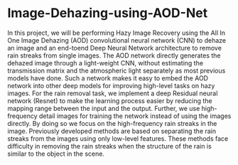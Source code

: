 # Image-Dehazing-using-AOD-Net
In this project, we will be performing Hazy Image Recovery
using the All In One Image Dehazing (AOD) convolutional
neural network (CNN) to dehaze an image and an end-toend Deep Neural Network architecture to remove rain streaks
from single images. The AOD network directly generates the
dehazed image through a light-weight CNN, without estimating the transmission matrix and the atmospheric light separately as most previous models have done. Such a network
makes it easy to embed the AOD network into other deep
models for improving high-level tasks on hazy images. For
the rain removal task, we implement a deep Residual neural
network (Resnet) to make the learning process easier by reducing the mapping range between the input and the output.
Further, we use high-frequency detail images for training the
network instead of using the images directly. By doing so we
focus on the high-frequency rain streaks in the image. Previously developed methods are based on separating the rain
streaks from the images using only low-level features. These
methods face difficulty in removing the rain streaks when the
structure of the rain is similar to the object in the scene.
